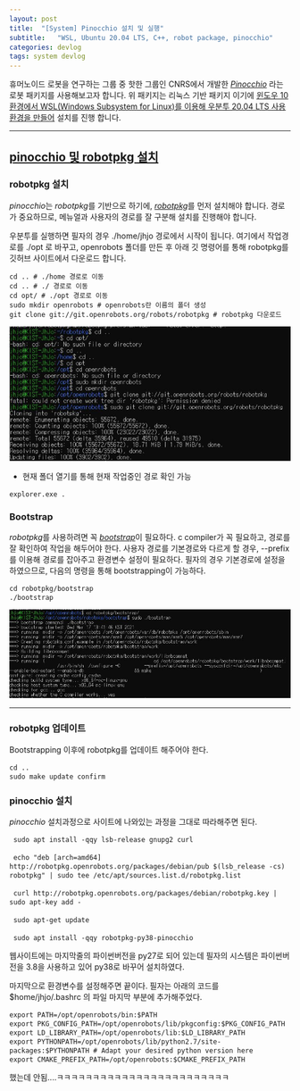 ```yaml
---
layout: post
title:  "[System] Pinocchio 설치 및 실행"
subtitle:   "WSL, Ubuntu 20.04 LTS, C++, robot package, pinocchio"
categories: devlog
tags: system devlog
---
```


휴머노이드 로봇을 연구하는 그룹 중 핫한 그룹인 CNRS에서 개발한 [*Pinocchio*](https://stack-of-tasks.github.io/pinocchio/) 라는 로봇 패키지를 사용해보고자 합니다. 위 패키지는 리눅스 기반 패키지 이기에 [윈도우 10 환경에서 WSL(Windows Subsystem for Linux)를 이용해 우분투 20.04 LTS 사용 환경을 만들어]() 설치를 진행 합니다. 

---
## [pinocchio 및 robotpkg 설치](https://stack-of-tasks.github.io/pinocchio/download.html)

### robotpkg 설치
*pinocchio*는 *robotpkg*를 기반으로 하기에, [*robotpkg*](http://robotpkg.openrobots.org/install.html)를 먼저 설치해야 합니다. 경로가 중요하므로, 메뉴얼과 사용자의 경로를 잘 구분해 설치를 진행해야 합니다.

우분투를 실행하면 필자의 경우 ./home/jhjo 경로에서 시작이 됩니다. 여기에서 작업경로를 ./opt 로 바꾸고, openrobots 폴더를 만든 후 아래 깃 명령어를 통해 robotpkg를 깃허브 사이트에서 다운로드 합니다.

```
cd .. # ./home 경로로 이동
cd .. # ./ 경로로 이동
cd opt/ # ./opt 경로로 이동
sudo mkdir openrobots # openrobots란 이름의 폴더 생성
git clone git://git.openrobots.org/robots/robotpkg # robotpkg 다운로드
```

![](/assets/img/docs/2021-03/2021-03-18-robotpkg-install.JPG)


* 현재 폴더 열기를 통해 현재 작업중인 경로 확인 가능
```
explorer.exe .
```

### Bootstrap
*robotpkg*를 사용하려면 꼭 [*bootstrap*](http://robotpkg.openrobots.org/install.html)이 필요하다. c compiler가 꼭 필요하고, 경로를 잘 확인하여 작업을 해두어야 한다. 사용자 경로를 기본경로와 다르게 할 경우, --prefix 를 이용해 경로를 잡아주고 환경변수 설정이 필요하다. 필자의 경우 기본경로에 설정을 하였으므로, 다음의 명령을 통해 bootstrapping이 가능하다.
```
cd robotpkg/bootstrap 
./bootstrap
```

![](/assets/img/docs/2021-03/2021-03-18-bootstrap-install.JPG)

---
### robotpkg 업데이트
Bootstrapping 이후에 robotpkg를 업데이트 해주어야 한다.

```
cd ..
sudo make update confirm
```


### pinocchio 설치
*pinocchio* 설치과정으로 사이트에 나와있는 과정을 그대로 따라해주면 된다.
```
 sudo apt install -qqy lsb-release gnupg2 curl

 echo "deb [arch=amd64] http://robotpkg.openrobots.org/packages/debian/pub $(lsb_release -cs) robotpkg" | sudo tee /etc/apt/sources.list.d/robotpkg.list

 curl http://robotpkg.openrobots.org/packages/debian/robotpkg.key | sudo apt-key add -

 sudo apt-get update

 sudo apt install -qqy robotpkg-py38-pinocchio
```
웹사이트에는 마지막줄의 파이썬버전을 py27로 되어 있는데 필자의 시스템은 파이썬버전을 3.8을 사용하고 있어 py38로 바꾸어 설치하였다.

마지막으로 환경변수를 설정해주면 끝이다. 필자는 아래의 코드를 $home/jhjo/.bashrc 의 파일 마지막 부분에 추가해주었다.

```
export PATH=/opt/openrobots/bin:$PATH
export PKG_CONFIG_PATH=/opt/openrobots/lib/pkgconfig:$PKG_CONFIG_PATH
export LD_LIBRARY_PATH=/opt/openrobots/lib:$LD_LIBRARY_PATH
export PYTHONPATH=/opt/openrobots/lib/python2.7/site-packages:$PYTHONPATH # Adapt your desired python version here
export CMAKE_PREFIX_PATH=/opt/openrobots:$CMAKE_PREFIX_PATH
```

했는데 안됨....ㅋㅋㅋㅋㅋㅋㅋㅋㅋㅋㅋㅋㅋㅋㅋㅋㅋㅋㅋㅋㅋㅋㅋㅋ


